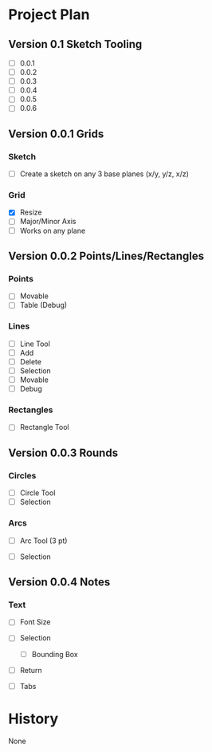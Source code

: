 # Project Plan

## Version 0.1 Sketch Tooling

- [ ] 0.0.1
- [ ] 0.0.2
- [ ] 0.0.3
- [ ] 0.0.4
- [ ] 0.0.5
- [ ] 0.0.6

## Version 0.0.1 Grids

### Sketch

- [ ] Create a sketch on any 3 base planes (x/y, y/z, x/z)

### Grid

- [x] Resize 
- [ ] Major/Minor Axis
- [ ] Works on any plane

## Version 0.0.2 Points/Lines/Rectangles

### Points

- [ ] Movable
- [ ] Table (Debug)

### Lines

- [ ] Line Tool
- [ ] Add
- [ ] Delete
- [ ] Selection
- [ ] Movable
- [ ] Debug

### Rectangles
- [ ] Rectangle Tool


## Version 0.0.3 Rounds

### Circles

- [ ] Circle Tool
- [ ] Selection

### Arcs

- [ ] Arc Tool (3 pt)
- [ ] Selection


## Version 0.0.4 Notes

### Text

- [ ] Font Size
- [ ] Selection
  - [ ] Bounding Box
- [ ] Return
- [ ] Tabs 


# History
None